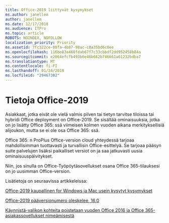 ```yaml
---
title: Office-2019 liittyvät kysymykset
ms.author: janellem
author: janellem
ms.date: 12/17/2018
ms.audience: ITPro
ms.topic: article
ROBOTS: NOINDEX, NOFOLLOW
localization_priority: Priority
ms.assetid: 7fc322ce-08fa-4b87-98ac-c8a35bd6c8ee
ms.openlocfilehash: 116be83a468fdab67f7c33cbbdf2dd952458b84a
ms.sourcegitcommit: e2864efcfb493b6e46b662b746661a61232bdba7
ms.translationtype: MT
ms.contentlocale: fi-FI
ms.lasthandoff: 01/24/2019
ms.locfileid: "29467302"
---
```

# <a name="about-office-2019"></a>Tietoja Office-2019

Asiakkaat, jotka eivät ole vielä valmis pilven tai tietyn tarvitse tiloissa tai hybridi Office deployment on Office-2019. Se sisältää ominaisuuksia, jotka on jo lisätty Office 365: ssä viimeisen kolmen vuoden aikana merkityksellisiä alijoukon, mutta se ei ole osa Office 365: ssä.
  
Office 365: n ProPlus Office-version cloud yhteydessä tarjoaa mahdollisimman tuottavasti ja turvallisin Office-esittelyä. Se tarjoaa pääsyn suite palvelujen lisäksi paikalliset versiot on ja saa jatkuvasti uusia ominaisuuspäivitykset.
  
Niin, jos sinulla on Office-Työpöytäsovellukset osana Office 365-tilauksesi on jo uusimman Office-version.
  
Lisätietoja on seuraavissa artikkeleissa:
  
[Office-2019 kaupallinen for Windows ja Mac usein kysytyt kysymykset](https://support.microsoft.com/help/4133312)
  
[Office-2019 pääversionumero oleskelee, 16,0](https://docs.microsoft.com/deployoffice/office2019/overview)
  
[Käynnistä-valikon kohteita poistetaan vuoden Office 2016 ja Office 365-asiakassovellukset nimeämisestä](https://support.office.com/article/8fe5e052-76d2-49de-af30-2e84ed3da907.aspx)
  

